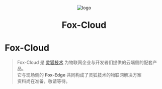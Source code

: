 <p align="center">
	<img alt="logo" src="http://www.fox-tech.cn/images/favicon.png">
</p>
<h1 align="center" style="margin: 30px 0 30px; font-weight: bold;">Fox-Cloud</h1>

# Fox-Cloud

> Fox-Cloud 是 [灵狐技术](http://www.fox-tech.cn/)
为物联网企业与开发者们提供的云端侧的配套产品。<br>
它与现场侧的 **Fox-Edge** 共同构成了灵狐技术的物联网解决方案<br>
资料尚在准备，敬请等待。


